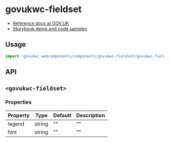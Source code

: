 # govukwc-fieldset

- [Reference docs at GOV.UK](https://design-system.service.gov.uk/components/fieldset/)
- [Storybook demo and code samples](http://tgreyuk.github.io/govuk-webcomponents/storybook/?path=/story/fieldset/)

## Usage

```javascript
import 'govukwc-webcomponents/components/govukwc-fieldset/govukwc-fieldset';
```

## API

## `<govukwc-fieldset>`

### Properties

| Property  |  Type     | Default | Description |
|-----------|-----------|---------|-------------|
| legend|string|""|""
| hint|string|""|""| 

